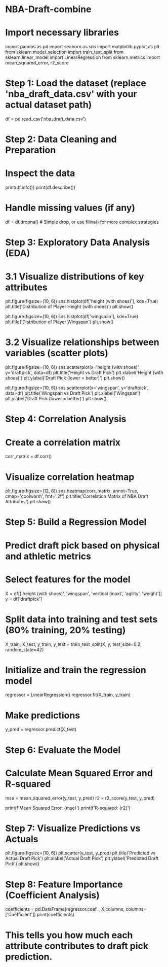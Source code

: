 # NBA-Draft-combine
# Import necessary libraries
import pandas as pd
import seaborn as sns
import matplotlib.pyplot as plt
from sklearn.model_selection import train_test_split
from sklearn.linear_model import LinearRegression
from sklearn.metrics import mean_squared_error, r2_score

# Step 1: Load the dataset (replace 'nba_draft_data.csv' with your actual dataset path) 
df = pd.read_csv('nba_draft_data.csv')

# Step 2: Data Cleaning and Preparation
# Inspect the data
print(df.info())
print(df.describe())

# Handle missing values (if any)
df = df.dropna()  # Simple drop, or use fillna() for more complex strategies

# Step 3: Exploratory Data Analysis (EDA)
# 3.1 Visualize distributions of key attributes
plt.figure(figsize=(10, 6))
sns.histplot(df['height (with shoes)'], kde=True)
plt.title('Distribution of Player Height (with shoes)')
plt.show()

plt.figure(figsize=(10, 6))
sns.histplot(df['wingspan'], kde=True)
plt.title('Distribution of Player Wingspan')
plt.show()

# 3.2 Visualize relationships between variables (scatter plots)
plt.figure(figsize=(10, 6))
sns.scatterplot(x='height (with shoes)', y='draftpick', data=df)
plt.title('Height vs Draft Pick')
plt.xlabel('Height (with shoes)')
plt.ylabel('Draft Pick (lower = better)')
plt.show()

plt.figure(figsize=(10, 6))
sns.scatterplot(x='wingspan', y='draftpick', data=df)
plt.title('Wingspan vs Draft Pick')
plt.xlabel('Wingspan')
plt.ylabel('Draft Pick (lower = better)')
plt.show()

# Step 4: Correlation Analysis
# Create a correlation matrix
corr_matrix = df.corr()

# Visualize correlation heatmap
plt.figure(figsize=(12, 8))
sns.heatmap(corr_matrix, annot=True, cmap='coolwarm', fmt='.2f')
plt.title('Correlation Matrix of NBA Draft Attributes')
plt.show()

# Step 5: Build a Regression Model
# Predict draft pick based on physical and athletic metrics
# Select features for the model
X = df[['height (with shoes)', 'wingspan', 'vertical (max)', 'agility', 'weight']]
y = df['draftpick']

# Split data into training and test sets (80% training, 20% testing)
X_train, X_test, y_train, y_test = train_test_split(X, y, test_size=0.2, random_state=42)

# Initialize and train the regression model
regressor = LinearRegression()
regressor.fit(X_train, y_train)

# Make predictions
y_pred = regressor.predict(X_test)

# Step 6: Evaluate the Model
# Calculate Mean Squared Error and R-squared
mse = mean_squared_error(y_test, y_pred)
r2 = r2_score(y_test, y_pred)

print(f'Mean Squared Error: {mse}')
print(f'R-squared: {r2}')

# Step 7: Visualize Predictions vs Actuals
plt.figure(figsize=(10, 6))
plt.scatter(y_test, y_pred)
plt.title('Predicted vs Actual Draft Pick')
plt.xlabel('Actual Draft Pick')
plt.ylabel('Predicted Draft Pick')
plt.show()

# Step 8: Feature Importance (Coefficient Analysis)
coefficients = pd.DataFrame(regressor.coef_, X.columns, columns=['Coefficient'])
print(coefficients)

# This tells you how much each attribute contributes to draft pick prediction.
